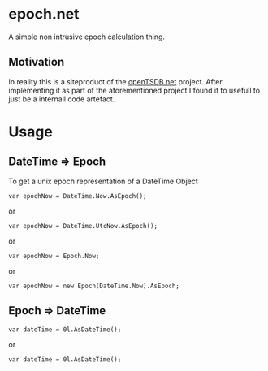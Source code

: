 # epoch.net

A simple non intrusive epoch calculation thing.

## Motivation
In reality this is a siteproduct of the [openTSDB.net](http://github.com/dfajfar/opentsdb.net)
project. After implementing it as part of the aforementioned project I found it to usefull to
just be a internall code artefact.

# Usage

## DateTime => Epoch

To get a unix epoch representation of a DateTime Object

```
var epochNow = DateTime.Now.AsEpoch();
```

or

```
var epochNow = DateTime.UtcNow.AsEpoch();
```

or


```
var epochNow = Epoch.Now;
```

or

```
var epochNow = new Epoch(DateTime.Now).AsEpoch;
```

## Epoch => DateTime

```
var dateTime = 0l.AsDateTime();
```

or

```
var dateTime = 0l.AsDateTime();
```